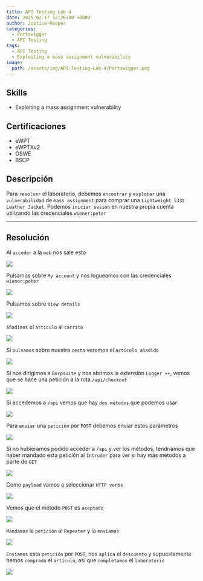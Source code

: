 ```yaml
---
title: API Testing Lab 4
date: 2025-02-17 12:26:00 +0800
author: Justice-Reaper
categories:
  - Portswigger
  - API Testing
tags:
  - API Testing
  - Exploiting a mass assignment vulnerability
image:
  path: /assets/img/API-Testing-Lab-4/Portswigger.png
---
```


## Skills

- Exploiting a mass assignment vulnerability

## Certificaciones

- eWPT
- eWPTXv2
- OSWE
- BSCP
  
## Descripción

Para `resolver` el laboratorio, debemos `encontrar` y `explotar` una `vulnerabilidad` de `mass assignment` para comprar una `Lightweight l33t Leather Jacket`. Podemos `iniciar sesión` en nuestra propia cuenta utilizando las credenciales `wiener:peter`

---
## Resolución

Al `acceder` a la `web` nos sale esto

![](/assets/img/API-Testing-Lab-4/image_1.png)

Pulsamos sobre `My account` y nos logueamos con las credenciales `wiener:peter`

![](/assets/img/API-Testing-Lab-4/image_2.png)

Pulsamos sobre `View details`

![](/assets/img/API-Testing-Lab-4/image_3.png)

`Añadimos` el `artículo` al `carrito`

![](/assets/img/API-Testing-Lab-4/image_4.png)

Si `pulsamos` sobre nuestra `cesta` veremos el `artículo añadido`

![](/assets/img/API-Testing-Lab-4/image_5.png)

Si nos dirigimos a `Burpsuite` y nos abrimos la extensión `Logger ++`, vemos que se hace una petición a la ruta `/api/checkout`

![](/assets/img/API-Testing-Lab-4/image_6.png)

Si accedemos a `/api` vemos que hay `dos métodos` que podemos usar

![](/assets/img/API-Testing-Lab-4/image_7.png)

Para `enviar` una `petición` por `POST` debemos enviar estos parámetros

![](/assets/img/API-Testing-Lab-4/image_8.png)

Si no hubiéramos podido acceder a `/api` y ver los métodos, tendríamos que haber mandado esta petición al `Intruder` para ver si hay más métodos a parte de `GET`

![](/assets/img/API-Testing-Lab-4/image_9.png)

Como `payload` vamos a seleccionar `HTTP verbs`

![](/assets/img/API-Testing-Lab-4/image_10.png)

Vemos que el método `POST` es `aceptado`

![](/assets/img/API-Testing-Lab-4/image_11.png)

`Mandamos` la `petición` al `Repeater` y la `enviamos`

![](/assets/img/API-Testing-Lab-4/image_12.png)

`Enviamos` esta `petición` por `POST`, nos `aplica` el `descuento` y supuestamente hemos `comprado` el `artículo`, así que `completamos` el `laboratorio`

![](/assets/img/API-Testing-Lab-4/image_13.png)

